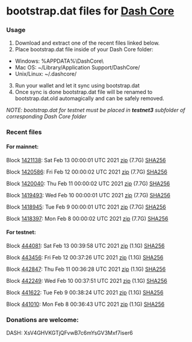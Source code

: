 # bootstrap.dat files for [Dash Core](https://github.com/dashpay/dash)

### Usage

1. Download and extract one of the recent files linked below.
2. Place bootstrap.dat file inside of your Dash Core folder:
 - Windows: %APPDATA%\DashCore\
 - Mac OS: ~/Library/Application Support/DashCore/
 - Unix/Linux: ~/.dashcore/
3. Run your wallet and let it sync using bootstrap.dat
4. Once sync is done bootstrap.dat file will be renamed to bootstrap.dat.old automagically and can be safely removed.

_NOTE: bootstrap.dat for testnet must be placed in **testnet3** subfolder of corresponding Dash Core folder_

### Recent files

#### For mainnet:

Block [1421138](https://insight.dash.org/insight/block/000000000000000a9dab16e2994c3edd1c547a106e4892ebc901cdb3ab605d86): Sat Feb 13 00:00:01 UTC 2021 [zip](https://dash-bootstrap.ams3.digitaloceanspaces.com/mainnet/2021-02-13/bootstrap.dat.zip) (7.7G) [SHA256](https://dash-bootstrap.ams3.digitaloceanspaces.com/mainnet/2021-02-13/sha256.txt)

Block [1420586](https://insight.dash.org/insight/block/000000000000000979670a851e5ebb59d790060d665c8497fe17b38915732638): Fri Feb 12 00:00:02 UTC 2021 [zip](https://dash-bootstrap.ams3.digitaloceanspaces.com/mainnet/2021-02-12/bootstrap.dat.zip) (7.7G) [SHA256](https://dash-bootstrap.ams3.digitaloceanspaces.com/mainnet/2021-02-12/sha256.txt)

Block [1420040](https://insight.dash.org/insight/block/0000000000000006d20f4cf6e7d6a775fc210cb68d3014b4d15253cfa217772a): Thu Feb 11 00:00:02 UTC 2021 [zip](https://dash-bootstrap.ams3.digitaloceanspaces.com/mainnet/2021-02-11/bootstrap.dat.zip) (7.7G) [SHA256](https://dash-bootstrap.ams3.digitaloceanspaces.com/mainnet/2021-02-11/sha256.txt)

Block [1419493](https://insight.dash.org/insight/block/000000000000000c6d2913dbd59506266185db5cf4cd834d96727c6b5f74f8a7): Wed Feb 10 00:00:01 UTC 2021 [zip](https://dash-bootstrap.ams3.digitaloceanspaces.com/mainnet/2021-02-10/bootstrap.dat.zip) (7.7G) [SHA256](https://dash-bootstrap.ams3.digitaloceanspaces.com/mainnet/2021-02-10/sha256.txt)

Block [1418945](https://insight.dash.org/insight/block/0000000000000006db8fe23ea726226370befad4886099a922555b7b81386f73): Tue Feb  9 00:00:01 UTC 2021 [zip](https://dash-bootstrap.ams3.digitaloceanspaces.com/mainnet/2021-02-09/bootstrap.dat.zip) (7.7G) [SHA256](https://dash-bootstrap.ams3.digitaloceanspaces.com/mainnet/2021-02-09/sha256.txt)

Block [1418397](https://insight.dash.org/insight/block/000000000000000bed9438d6b9add3b19266210a72ddd17780c1c3b8088aaa06): Mon Feb  8 00:00:02 UTC 2021 [zip](https://dash-bootstrap.ams3.digitaloceanspaces.com/mainnet/2021-02-08/bootstrap.dat.zip) (7.7G) [SHA256](https://dash-bootstrap.ams3.digitaloceanspaces.com/mainnet/2021-02-08/sha256.txt)


#### For testnet:

Block [444081](https://testnet-insight.dashevo.org/insight/block/000001778251c5daddf650e9de02ecc8332d335458d6fe7aaa8b0d8688743dd3): Sat Feb 13 00:39:58 UTC 2021 [zip](https://dash-bootstrap.ams3.digitaloceanspaces.com/testnet/2021-02-13/bootstrap.dat.zip) (1.1G) [SHA256](https://dash-bootstrap.ams3.digitaloceanspaces.com/testnet/2021-02-13/sha256.txt)

Block [443456](https://testnet-insight.dashevo.org/insight/block/000000ea9f96c8551fb4d980725846ae29bfc41bd08d3af2fb53b4e71722dffb): Fri Feb 12 00:37:26 UTC 2021 [zip](https://dash-bootstrap.ams3.digitaloceanspaces.com/testnet/2021-02-12/bootstrap.dat.zip) (1.1G) [SHA256](https://dash-bootstrap.ams3.digitaloceanspaces.com/testnet/2021-02-12/sha256.txt)

Block [442847](https://testnet-insight.dashevo.org/insight/block/000000d2eaeca85420ea0c0ea25451b604b285f98f6a6caadad1b23041135e5c): Thu Feb 11 00:36:28 UTC 2021 [zip](https://dash-bootstrap.ams3.digitaloceanspaces.com/testnet/2021-02-11/bootstrap.dat.zip) (1.1G) [SHA256](https://dash-bootstrap.ams3.digitaloceanspaces.com/testnet/2021-02-11/sha256.txt)

Block [442249](https://testnet-insight.dashevo.org/insight/block/000001a700f81c2bb3aa0b9c5f10b59dc77d0338d4c5381c539de9bb3b4e91cc): Wed Feb 10 00:37:51 UTC 2021 [zip](https://dash-bootstrap.ams3.digitaloceanspaces.com/testnet/2021-02-10/bootstrap.dat.zip) (1.1G) [SHA256](https://dash-bootstrap.ams3.digitaloceanspaces.com/testnet/2021-02-10/sha256.txt)

Block [441622](https://testnet-insight.dashevo.org/insight/block/000001f2d73dc886299efc6c9522554ff7dcaececc39ec92ff91b5255f52af45): Tue Feb  9 00:38:24 UTC 2021 [zip](https://dash-bootstrap.ams3.digitaloceanspaces.com/testnet/2021-02-09/bootstrap.dat.zip) (1.1G) [SHA256](https://dash-bootstrap.ams3.digitaloceanspaces.com/testnet/2021-02-09/sha256.txt)

Block [441010](https://testnet-insight.dashevo.org/insight/block/00000196e30d7a6efbf2902412df45942941b8fc4d4395baccc5138dd563adc5): Mon Feb  8 00:36:43 UTC 2021 [zip](https://dash-bootstrap.ams3.digitaloceanspaces.com/testnet/2021-02-08/bootstrap.dat.zip) (1.1G) [SHA256](https://dash-bootstrap.ams3.digitaloceanspaces.com/testnet/2021-02-08/sha256.txt)


### Donations are welcome:

DASH: XsV4GHVKGTjQFvwB7c6mYsGV3Mxf7iser6
